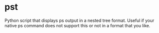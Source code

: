 # pst
Python script that displays ps output in a nested tree format.  Useful if your native ps command does not support this or not in a format that you like.
